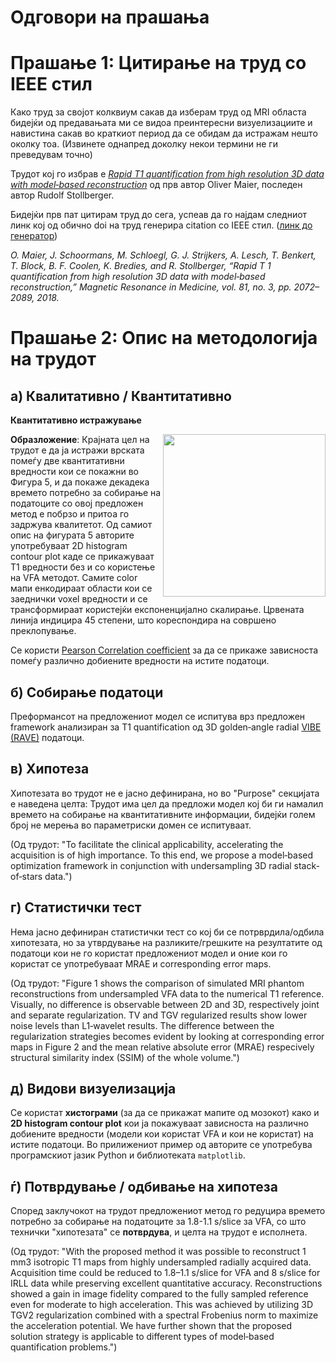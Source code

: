 # Одговори на прашања
# Прашање 1: Цитирање на труд со IEEE стил 

Како труд за својот колквиум сакав да изберам труд од MRI областа бидејќи од предавањата ми се видоа преинтересни визуелизациите и навистина сакав во краткиот период да се обидам да истражам нешто околку тоа. (Извинете однапред доколку некои термини не ги преведувам точно)

Трудот кој го избрав е *[Rapid T1 quantification from high resolution 3D data with model‐based reconstruction](https://onlinelibrary.wiley.com/doi/full/10.1002/mrm.27502?fbclid=IwAR2wjkoAv3OmFYvUFc3tpKg9p8MRdqK6LcwkyVgrKrs21-ynG2zAigHXWto)* од прв автор Oliver Maier, последен автор Rudolf Stollberger.

Бидејќи прв пат цитирам труд до сега, успеав да го најдам следниот линк кој од обично doi на труд генерира citation со IEEE стил.  ([линк до генератор](https://www.citationmachine.net/bibliographies/7f3b2e7e-3b28-4157-9984-263aaa49c8fd)) <br> 


<i> O. Maier, J. Schoormans, M. Schloegl, G. J. Strijkers, A. Lesch, T. Benkert, T. Block, B. F. Coolen, K. Bredies, and R. Stollberger, “Rapid T 1 quantification from high resolution 3D data with model‐based reconstruction,” Magnetic Resonance in Medicine, vol. 81, no. 3, pp. 2072–2089, 2018.</i>



# Прашање 2: Опис на методологија на трудот 
## a) Квалитативно / Квантитативно

**Квантитативно истражување**


<img src="https://onlinelibrary.wiley.com/cms/asset/d8d8a6ad-7054-41af-9478-61f1fc562ad1/mrm27502-fig-0006-m.png" align='right' height="260"> 


**Образложение**: Крајната цел на трудот е да ја истражи врската помеѓу две квантитативни вредности кои се покажни во Фигура 5, и да покаже декадека времето потребно за собирање на податоците со овој предложен метод е побрзо и притоа го задржува квалитетот. Од самиот опис на фигурата 5 авторите  употребуваат 2D histogram contour plot каде се прикажуваат Т1 вредности без и со користење на VFA методот. Самите color мапи енкодираат области кои се заеднички voxel вредности и се трансформираат користејќи експоненцијално скалирање. Црвената линија индицира 45 степени, што кореспондира на совршено преклопување. 

Се користи [Pearson Correlation coefficient](http://learntech.uwe.ac.uk/da/default.aspx?pageid=1442) за да се прикаже зависноста помеѓу различно добиените вредности на истите податоци. 



## б) Собирање податоци 
Преформансот на предложениот модел се испитува врз предложен framework анализиран за Т1 quantification од 3D golden‐angle radial [VIBE (RAVE)](https://scholar.google.com/scholar_lookup?hl=en&volume=5&publication_year=2013&pages=6-11&journal=MAGNETOM+Flash&author=KT+Block&author=H+Chandarana&author=G+Fatterpekar&title=Improving+the+robustness+of+clinical+T1%E2%80%90weighted+MRI+using+radial+VIBE) податоци. 

## в) Хипотеза 
Хипотезата во трудот не е јасно дефинирана, но во "Purpose" секцијата е наведена целта: Трудот има цел да предложи модел кој би ги намалил времето на собирање на квантитативните  информации, бидејќи голем број не мерења во параметриски домен се испитуваат. 

(Од трудот: "To facilitate the clinical applicability, accelerating the acquisition is of high importance. To this end, we propose a model‐based optimization framework in conjunction with undersampling 3D radial stack‐of‐stars data.")

## г) Статистички тест 
Нема јасно дефиниран статистички тест со кој би се потрврдила/одбила хипотезата, но за утврдување на разликите/грешките на резултатите од податоци кои не го користат предложениот модел и оние кои го користат се употребуваат MRAE и corresponding error maps. 

(Од трудот: "Figure 1 shows the comparison of simulated MRI phantom reconstructions from undersampled VFA data to the numerical T1 reference. Visually, no difference is observable between 2D and 3D, respectively joint and separate regularization. TV and TGV regularized results show lower noise levels than L1‐wavelet results. The difference between the regularization strategies becomes evident by looking at corresponding error maps in Figure 2 and the mean relative absolute error (MRAE) respecively structural similarity index (SSIM) of the whole volume.") 

## д) Видови визуелизација
Се користат **хистограми** (за да се прикажат мапите од мозокот) како и **2D histogram contour plot** кои ја покажуваат зависноста на различно добиените вредности (модели кои користат VFA и кои не користат) на истите податоци. Во прилижениот пример од авторите се употребува програмскиот јазик Python и библиотеката <code>matplotlib</code>. 

## ѓ) Потврдување / одбивање на хипотеза 
Според заклучокот на трудот предложениот метод го редуцира времето потребно за собирање на податоците за 1.8-1.1 s/slice за VFA, со што технички "хипотезата" се **потврдува**, и целта на трудот е исполнета. 

(Од трудот: "With the proposed method it was possible to reconstruct 1 mm3 isotropic T1 maps from highly undersampled radially acquired data. Acquisition time could be reduced to 1.8–1.1 s/slice for VFA and 8 s/slice for IRLL data while preserving excellent quantitative accuracy. Reconstructions showed a gain in image fidelity compared to the fully sampled reference even for moderate to high acceleration. This was achieved by utilizing 3D TGV2 regularization combined with a spectral Frobenius norm to maximize the acceleration potential. We have further shown that the proposed solution strategy is applicable to different types of model‐based quantification problems.")



